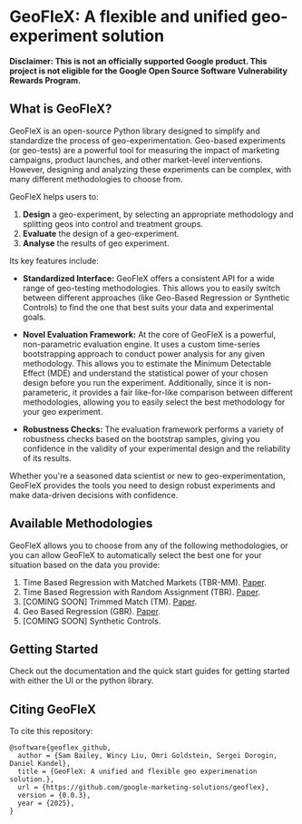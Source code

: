 # GeoFleX: A flexible and unified geo-experiment solution

**Disclaimer: This is not an officially supported Google product. This project is not eligible for the Google Open Source Software Vulnerability Rewards Program.**

## What is GeoFleX?

GeoFleX is an open-source Python library designed to simplify and standardize the process of geo-experimentation. Geo-based experiments (or geo-tests) are a powerful tool for measuring the impact of marketing campaigns, product launches, and other market-level interventions. However, designing and analyzing these experiments can be complex, with many different methodologies to choose from.

GeoFleX helps users to:

1. **Design** a geo-experiment, by selecting an appropriate methodology and splitting geos into control and treatment groups.
2. **Evaluate** the design of a geo-experiment.
3. **Analyse** the results of geo experiment.

Its key features include:

- **Standardized Interface:** GeoFleX offers a consistent API for a wide range of geo-testing methodologies. This allows you to easily switch between different approaches (like Geo-Based Regression or Synthetic Controls) to find the one that best suits your data and experimental goals.

- **Novel Evaluation Framework:** At the core of GeoFleX is a powerful, non-parametric evaluation engine. It uses a custom time-series bootstrapping approach to conduct power analysis for any given methodology. This allows you to estimate the Minimum Detectable Effect (MDE) and understand the statistical power of your chosen design before you run the experiment. Additionally, since it is non-parameteric, it provides a fair like-for-like comparison between different methodologies, allowing you to easily select the best methodology for your geo experiment.

- **Robustness Checks:** The evaluation framework performs a variety of robustness checks based on the bootstrap samples, giving you confidence in the validity of your experimental design and the reliability of its results.

Whether you're a seasoned data scientist or new to geo-experimentation, GeoFleX provides the tools you need to design robust experiments and make data-driven decisions with confidence.

## Available Methodologies

GeoFleX allows you to choose from any of the following methodologies, or you can allow GeoFleX to automatically select the best one for your situation based on the data you provide:

1. Time Based Regression with Matched Markets (TBR-MM). [Paper](https://research.google/pubs/a-time-based-regression-matched-markets-approach-for-designing-geo-experiments/).
2. Time Based Regression with Random Assignment (TBR). [Paper](https://research.google/pubs/estimating-ad-effectiveness-using-geo-experiments-in-a-time-based-regression-framework/).
3. [COMING SOON] Trimmed Match (TM). [Paper](https://research.google/pubs/trimmed-match-design-for-randomized-paired-geo-experiments/).
4. Geo Based Regression (GBR). [Paper](https://research.google/pubs/measuring-ad-effectiveness-using-geo-experiments/).
5. [COMING SOON] Synthetic Controls.

## Getting Started

Check out the documentation and the quick start guides for getting started with either the UI or the python library.

## Citing GeoFleX

To cite this repository:

```
@software{geoflex_github,
  author = {Sam Bailey, Wincy Liu, Omri Goldstein, Sergei Dorogin, Daniel Kandel},
  title = {GeoFleX: A unified and flexible geo experimenation solution.},
  url = {https://github.com/google-marketing-solutions/geoflex},
  version = {0.0.3},
  year = {2025},
}
```
